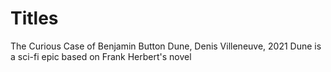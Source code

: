 # Titles
The Curious Case of Benjamin Button
Dune, Denis Villeneuve, 2021
Dune is a sci-fi epic based on Frank Herbert's novel
